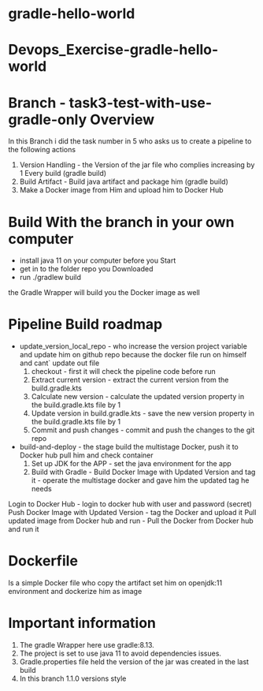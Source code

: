 # gradle-hello-world
# Devops_Exercise-gradle-hello-world
# Branch - task3-test-with-use-gradle-only Overview
In this Branch i did the task number in 5 who asks us to create a pipeline to the following actions
1. Version Handling -  the Version of the jar file who complies increasing by 1 Every build (gradle build)
2. Build Artifact - Build java artifact and package him (gradle build)
4. Make a Docker image from Him and upload him to Docker Hub

# Build With the branch in your own computer
-  install java 11 on your computer before you Start
-  get in to the folder repo you Downloaded
-  run ./gradlew build

the Gradle Wrapper will build you the Docker image as well

# Pipeline Build roadmap
* update_version_local_repo - who increase the version project variable and update him on github repo because the docker file run on himself and cant` update out file
   1. checkout - first it will check the pipeline code before run
   2. Extract current version - extract the current version from the build.gradle.kts
   3. Calculate new version - calculate the updated version property in the build.gradle.kts file by 1
   4. Update version in build.gradle.kts - save the new version property in the build.gradle.kts file by 1
   5. Commit and push changes - commit and push the changes to the git repo
* build-and-deploy - the stage build the multistage Docker, push it to Docker hub pull him and check container
   1. Set up JDK for the APP - set the java environment for the app
   2. Build with Gradle - 
   Build Docker Image with Updated Version and tag it - operate the multistage docker and gave him the updated tag he needs

Login to Docker Hub - login to docker hub with user and password (secret)
Push Docker Image with Updated Version - tag the Docker and upload it
Pull updated image from Docker hub and run - Pull the Docker from Docker hub and run it


# Dockerfile
Is a simple Docker file who copy the artifact set him on openjdk:11 environment and dockerize him as image


# Important information
1. The gradle Wrapper here use gradle:8.13.
2. The project is set to use java 11 to avoid dependencies issues.
3. Gradle.properties file held the version of the jar was created in the last build
4. In this branch 1.1.0 versions style
